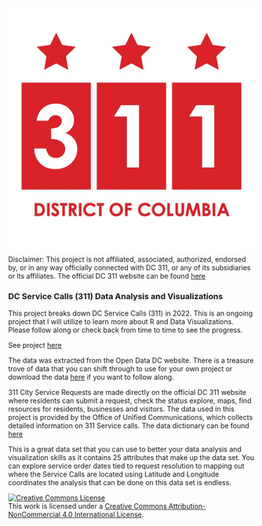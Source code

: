 

![](https://github.com/Barnes7599/DCServiceRequests311/blob/main/311.png?raw=true)
<br>Disclaimer: This project is not affiliated, associated, authorized, endorsed by, or in any way officially connected with DC 311, or any of its subsidiaries or its affiliates. The official DC 311 website can be found [here](https://311.dc.gov/citizen/home)

### DC Service Calls (311) Data Analysis and Visualizations

This project breaks down DC Service Calls (311) in 2022. This is an ongoing project that I will utilize to learn more about R and Data Visualizations. Please follow along or check back from time to time to see the progress.

See project [here](https://barnes7599.github.io/DCServiceRequests311/)

The data was extracted from the Open Data DC website. There is a treasure trove of data that you can shift through to use for your own project or download the data [here](https://opendata.dc.gov/datasets/311-city-service-requests-in-2022/explore?location=39.971127%2C-78.566945%2C8.99&showTable=true) if you want to follow along.

311 City Service Requests are made directly on the official DC 311 website where residents can submit a request, check the status explore, maps, find resources for residents, businesses and visitors. The data used in this project is provided by the Office of Unified Communications, which collects detailed information on 311 Service calls. The data dictionary can be found [here](https://opendata.dc.gov/datasets/DCGIS::311-city-service-requests-in-2022/about)

This is a great data set that you can use to better your data analysis and visualization skills as it contains 25 attributes that make up the data set. You can explore service order dates tied to request resolution to mapping out where the Service Calls are located using Latitude and Longitude coordinates the analysis that can be done on this data set is endless.

<a rel="license" href="http://creativecommons.org/licenses/by-nc/4.0/"><img alt="Creative Commons License" style="border-width:0" src="https://i.creativecommons.org/l/by-nc/4.0/88x31.png" /></a><br />This work is licensed under a <a rel="license" href="http://creativecommons.org/licenses/by-nc/4.0/">Creative Commons Attribution-NonCommercial 4.0 International License</a>.
